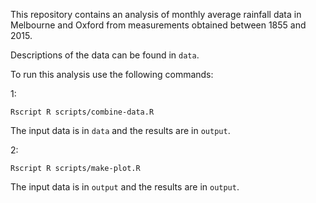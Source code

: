This repository contains an analysis of monthly average rainfall data in Melbourne and Oxford from measurements obtained between 1855 and 2015.

Descriptions of the data can be found in `data`.

To run this analysis use the following commands:

1:
```
Rscript R scripts/combine-data.R
```

The input data is in `data` and the results are in `output`.

2:
```
Rscript R scripts/make-plot.R
```

The input data is in `output` and the results are in `output`.
